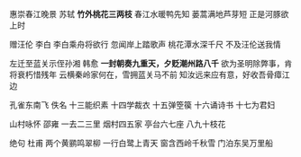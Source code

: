 惠崇春江晚景
苏轼
**竹外桃花三两枝**
春江水暖鸭先知
蒌蒿满地芦芽短
正是河豚欲上时

赠汪伦
李白
李白乘舟将欲行
忽闻岸上踏歌声
桃花潭水深千尺
不及汪伦送我情

左迁至蓝关示侄孙湘
韩愈
**一封朝奏九重天，夕贬潮州路八千**
欲为圣明除弊事，肯将衰朽惜残年
云横秦岭家何在，雪拥蓝关马不前
知汝远来应有意，好收吾骨瘴江边

孔雀东南飞
佚名
十三能织素
十四学裁衣
十五弹箜篌
十六诵诗书
十七为君妇

山村咏怀
邵雍
一去二三里
烟村四五家
亭台六七座
八九十枝花

绝句
杜甫
两个黄鹂鸣翠柳
一行白鹭上青天
窗含西岭千秋雪
门泊东吴万里船
